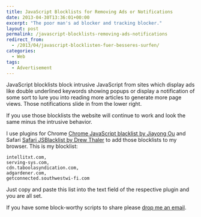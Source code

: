 ```yaml
---
title: JavaScript Blocklists for Removing Ads or Notifications
date: 2013-04-30T13:36:01+00:00
excerpt: "The poor man's ad blocker and tracking blocker."
layout: post
permalink: /javascript-blocklists-removing-ads-notifications
redirect_from:
  - /2013/04/javascript-blocklisten-fuer-besseres-surfen/
categories:
  - Web
tags:
  - Advertisement
---
```

JavaScript blocklists block intrusive JavaScript from sites which display ads like double underlined keywords showing popups or display a notification of some sort to lure you into reading more articles to generate more page views. Those notifications slide in from the lower right.

If you use those blocklists the website will continue to work and look the same minus the intrusive behavior.

I use plugins for Chrome [Chrome JavaScript blacklist by Jiayong Ou](https://chrome.google.com/webstore/detail/javascript-blacklist/emcepjkdiiaenmoaghcfghjjppbkbhnf) and Safari [Safari JSBlacklist by Drew Thaler](https://code.google.com/p/jsblacklist/downloads/list) to add those blocklists to my browser. This is my blocklist:

    intellitxt.com,
    serving-sys.com,
    cdn.taboolasyndication.com,
    adgardener.com,
    getconnected.southwestwi-fi.com

Just copy and paste this list into the text field of the respective plugin and you are all set.

If you have some block-worthy scripts to share please [drop me an email](/about/).